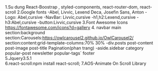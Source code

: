 1.Su dung React-Boostrap , 
          styled-components, 
          react-router-dom,
          react-scroll
2.Google fonts
    -Abel, Livvic, Lexend Deca, Josefin Sans, Anton
    -Logo: Abel,cursive
    -NavBar: Livvic,cursive
    -h1,h2:Lexend,cursive
    -h3:Abel,cursive
    -button:Livvic,cursive
3.Font Awesome Icons   
    https://fontawesome.com/icons?d=gallery
4.
    navbar
    main
        section:background
        section:Carousels:https://owlcarousel2.github.io/OwlCarousel2/
        section:content:grid-template-columns:70% 30%
            -div.posts
                post-content
                    post-image
                    post-title
                Pagination(phan trang)
            -aside.sidebar
                category
                popular-post
                newsletter
                popular-tags`
    footer              
5.Jquery3.5.1  
6.react-scroll:npm install react-scroll;
7.AOS-Animate On Scroll Library   
